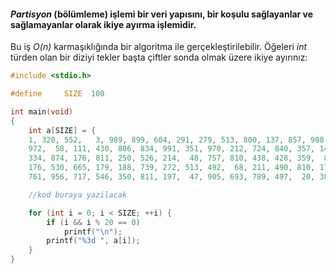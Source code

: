#### _Partisyon_ (bölümleme) işlemi bir veri yapısını, bir koşulu sağlayanlar ve sağlamayanlar olarak ikiye ayırma işlemidir.
Bu iş *O(n)* karmaşıklığında bir algoritma ile gerçekleştirilebilir. Öğeleri *int* türden olan bir diziyi tekler başta çiftler sonda olmak üzere ikiye ayırınız:

```C
#include <stdio.h>

#define     SIZE  100

int main(void)
{
	int a[SIZE] = {
	1, 320, 552,   3, 989, 899, 604, 291, 279, 513, 800, 137, 857, 908,  71, 929, 272,  10, 643, 674,
	972,  58, 111, 430, 806, 834, 991, 351, 970, 212, 724, 840, 357, 147, 116, 514, 824, 865, 753, 702,
	334, 874, 176, 811, 250, 526, 214,  48, 757, 810, 438, 428, 359,  81,  38, 812, 891, 434, 595, 509,
	176, 530, 665, 179, 188, 739, 272, 513, 492,  68, 211, 490, 810, 171, 682, 983, 343, 560, 179,  89,
	761, 956, 717, 546, 350, 811, 197,  47, 905, 693, 789, 497,  20, 387,  81, 501, 223, 104, 955, 688, };

	//kod buraya yazilacak

	for (int i = 0; i < SIZE; ++i) {
		if (i && i % 20 == 0)
			printf("\n");
		printf("%3d ", a[i]);
	}
}
```
